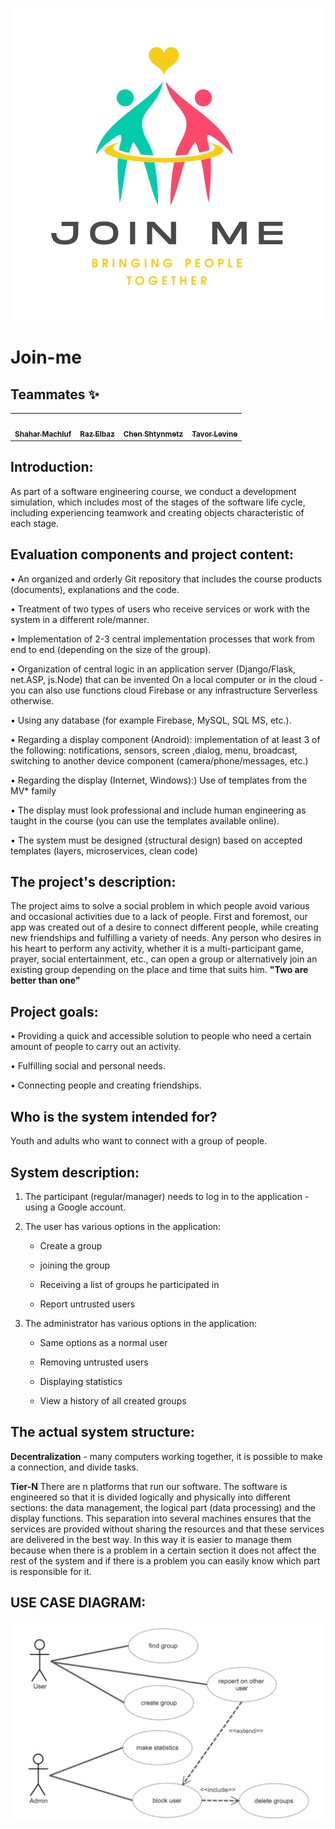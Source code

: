 ![alt text](https://github.com/ShaharMachluf/Join-me-2/blob/master/logo/Join%20me.png) 

# Join-me

## Teammates ✨

<!-- ALL-CONTRIBUTORS-LIST:START - Do not remove or modify this section -->
<!-- prettier-ignore-start -->
<!-- markdownlint-disable -->
<table>
  <tr>
    <td align="center"><a href="https://github.com/ShaharMachluf"><br /><sub><b>Shahar Machluf</b></sub></a><br /> </td>
    <td align="center"><a href="https://github.com/RazElbaz"><br /><sub><b>Raz Elbaz</b></sub></a><br /> </td>
    <td align="center"><a href="https://github.com/chenshtynmetz"><br /><sub><b>Chen Shtynmetz</b></sub></a><br /> </td>
    <td align="center"><a href="https://github.com/tavorlevine"><br /><sub><b>Tavor Levine</b></sub></a><br /> </td>
  </tr>
</table>

## Introduction:
As part of a software engineering course, we conduct a development simulation, which includes most of the stages of the software life cycle, including experiencing teamwork and creating objects characteristic of each stage.



## Evaluation components and project content:
• An organized and orderly Git repository that includes the course products (documents), explanations and the code.

• Treatment of two types of users who receive services or work with the system in a different role/manner.

• Implementation of 2-3 central implementation processes that work from end to end (depending on the size of the group).

• Organization of central logic in an application server (Django/Flask, net.ASP, js.Node) that can be invented On a local computer or in the cloud - you can also use functions cloud Firebase or any infrastructure Serverless otherwise.

• Using any database (for example Firebase, MySQL, SQL MS, etc.).

• Regarding a display component (Android): implementation of at least 3 of the following: notifications, sensors, screen ,dialog, menu, broadcast, switching to another device component (camera/phone/messages, etc.)

• Regarding the display (Internet, Windows):) Use of templates from the MV* family

• The display must look professional and include human engineering as taught in the course (you can use the templates available online).

• The system must be designed (structural design) based on accepted templates (layers, microservices, clean code)


## The project's description:

The project aims to solve a social problem in which people avoid various and occasional activities due to a lack of people. First and foremost, our app was created out of a desire to connect different people, while creating new friendships and fulfilling a variety of needs. Any person who desires in his heart to perform any activity, whether it is a multi-participant game, prayer, social entertainment, etc., can open a group or alternatively join an existing group depending on the place and time that suits him.
 **"Two are better than one"** 

## Project goals:

• Providing a quick and accessible solution to people who need a certain amount of people to carry out an activity.

• Fulfilling social and personal needs.

• Connecting people and creating friendships.

## Who is the system intended for?
Youth and adults who want to connect with a group of people.

## System description:
1. The participant (regular/manager) needs to log in to the application - using a Google account.
2. The user has various options in the application:

     - Create a group

     - joining the group

     - Receiving a list of groups he participated in

     - Report untrusted users

3. The administrator has various options in the application:
     - Same options as a normal user
     
     - Removing untrusted users
     
     - Displaying statistics
     
     - View a history of all created groups


## The actual system structure:

**Decentralization** - many computers working together, it is possible to make a connection, and divide tasks.

**Tier-N** There are n platforms that run our software.
The software is engineered so that it is divided logically and physically into different sections: the data management, the logical part (data processing) and the display functions.
This separation into several machines ensures that the services are provided without sharing the resources and that these services are delivered in the best way.
In this way it is easier to manage them because when there is a problem in a certain section it does not affect the rest of the system and if there is a problem you can easily know which part is responsible for it.

## USE CASE DIAGRAM:

![alt text](https://github.com/ShaharMachluf/Join-me-2/blob/master/logo/diagram.png) 

